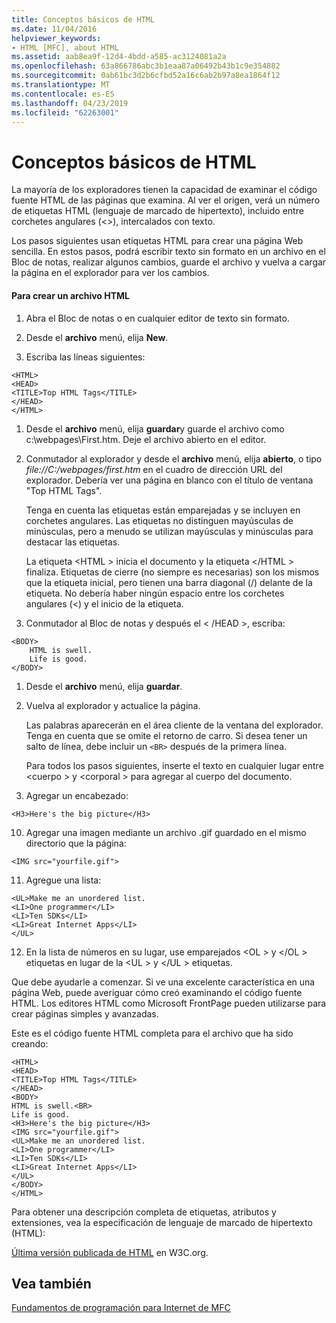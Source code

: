 ```yaml
---
title: Conceptos básicos de HTML
ms.date: 11/04/2016
helpviewer_keywords:
- HTML [MFC], about HTML
ms.assetid: aab8ea9f-12d4-4bdd-a585-ac3124081a2a
ms.openlocfilehash: 63a866786abc3b1eaa87a06492b43b1c9e354882
ms.sourcegitcommit: 0ab61bc3d2b6cfbd52a16c6ab2b97a8ea1864f12
ms.translationtype: MT
ms.contentlocale: es-ES
ms.lasthandoff: 04/23/2019
ms.locfileid: "62263001"
---
```

# <a name="html-basics"></a>Conceptos básicos de HTML

La mayoría de los exploradores tienen la capacidad de examinar el código fuente HTML de las páginas que examina. Al ver el origen, verá un número de etiquetas HTML (lenguaje de marcado de hipertexto), incluido entre corchetes angulares (<>), intercalados con texto.

Los pasos siguientes usan etiquetas HTML para crear una página Web sencilla. En estos pasos, podrá escribir texto sin formato en un archivo en el Bloc de notas, realizar algunos cambios, guarde el archivo y vuelva a cargar la página en el explorador para ver los cambios.

#### <a name="to-create-an-html-file"></a>Para crear un archivo HTML

1. Abra el Bloc de notas o en cualquier editor de texto sin formato.

1. Desde el **archivo** menú, elija **New**.

1. Escriba las líneas siguientes:

```
<HTML>
<HEAD>
<TITLE>Top HTML Tags</TITLE>
</HEAD>
</HTML>
```

1. Desde el **archivo** menú, elija **guardar**y guarde el archivo como c:\webpages\First.htm. Deje el archivo abierto en el editor.

1. Conmutador al explorador y desde el **archivo** menú, elija **abierto**, o tipo *file://C:/webpages/first.htm* en el cuadro de dirección URL del explorador. Debería ver una página en blanco con el título de ventana "Top HTML Tags".

   Tenga en cuenta las etiquetas están emparejadas y se incluyen en corchetes angulares. Las etiquetas no distinguen mayúsculas de minúsculas, pero a menudo se utilizan mayúsculas y minúsculas para destacar las etiquetas.

   La etiqueta \<HTML > inicia el documento y la etiqueta \</HTML > finaliza. Etiquetas de cierre (no siempre es necesarias) son los mismos que la etiqueta inicial, pero tienen una barra diagonal (/) delante de la etiqueta. No debería haber ningún espacio entre los corchetes angulares (<) y el inicio de la etiqueta.

1. Conmutador al Bloc de notas y después el  \< /HEAD >, escriba:

```
<BODY>
    HTML is swell.
    Life is good.
</BODY>
```

1. Desde el **archivo** menú, elija **guardar**.

1. Vuelva al explorador y actualice la página.

   Las palabras aparecerán en el área cliente de la ventana del explorador. Tenga en cuenta que se omite el retorno de carro. Si desea tener un salto de línea, debe incluir un `<BR>` después de la primera línea.

   Para todos los pasos siguientes, inserte el texto en cualquier lugar entre \<cuerpo > y \<corporal > para agregar al cuerpo del documento.

9. Agregar un encabezado:

```
<H3>Here's the big picture</H3>
```

10. Agregar una imagen mediante un archivo .gif guardado en el mismo directorio que la página:

```
<IMG src="yourfile.gif">
```

11. Agregue una lista:

```
<UL>Make me an unordered list.
<LI>One programmer</LI>
<LI>Ten SDKs</LI>
<LI>Great Internet Apps</LI>
</UL>
```

12. En la lista de números en su lugar, use emparejados \<OL > y \</OL > etiquetas en lugar de la \<UL > y \</UL > etiquetas.

Que debe ayudarle a comenzar. Si ve una excelente característica en una página Web, puede averiguar cómo creó examinando el código fuente HTML. Los editores HTML como Microsoft FrontPage pueden utilizarse para crear páginas simples y avanzadas.

Este es el código fuente HTML completa para el archivo que ha sido creando:

```
<HTML>
<HEAD>
<TITLE>Top HTML Tags</TITLE>
</HEAD>
<BODY>
HTML is swell.<BR>
Life is good.
<H3>Here's the big picture</H3>
<IMG src="yourfile.gif">
<UL>Make me an unordered list.
<LI>One programmer</LI>
<LI>Ten SDKs</LI>
<LI>Great Internet Apps</LI>
</UL>
</BODY>
</HTML>
```

Para obtener una descripción completa de etiquetas, atributos y extensiones, vea la especificación de lenguaje de marcado de hipertexto (HTML):

[Última versión publicada de HTML](https://www.w3.org/TR/html/) en W3C.org.

## <a name="see-also"></a>Vea también

[Fundamentos de programación para Internet de MFC](../mfc/mfc-internet-programming-basics.md)
